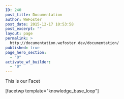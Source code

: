 ```yaml
---
ID: 240
post_title: Documentation
author: WeFoster
post_date: 2015-12-17 10:53:58
post_excerpt: ""
layout: page
permalink: >
  http://documentation.wefoster.dev/documentation/
published: true
page_hero_section:
  - "0"
activate_wf_builder:
  - "0"
---
```

This is our Facet

[facetwp template="knowledge_base_loop"]